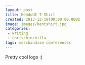 ```yaml
---
layout: post
title: KendoUI T-Shirt
created: 2013-12-10T00:00:00.000Z
image: images/kentshirt.jpg
categories:
 - writing
 - chrischinchilla
tags: merchandise conferences
---
```


Pretty cool logo :)
